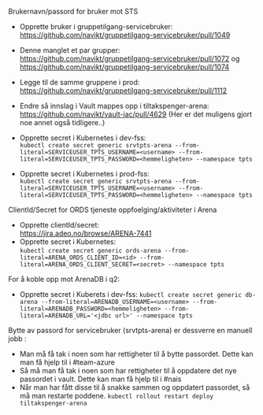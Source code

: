 Brukernavn/passord for bruker mot STS

* Opprette bruker i gruppetilgang-servicebruker:     
  https://github.com/navikt/gruppetilgang-servicebruker/pull/1049
* Denne manglet et par grupper:   
  https://github.com/navikt/gruppetilgang-servicebruker/pull/1072
  og https://github.com/navikt/gruppetilgang-servicebruker/pull/1074
* Legge til de samme gruppene i prod:  
  https://github.com/navikt/gruppetilgang-servicebruker/pull/1112
* Endre så innslag i Vault mappes opp i tiltakspenger-arena:  
  https://github.com/navikt/vault-iac/pull/4629
  (Her er det muligens gjort noe annet også tidligere..)

* Opprette secret i Kubernetes i dev-fss:   
  `kubectl create secret generic srvtpts-arena --from-literal=SERVICEUSER_TPTS_USERNAME=<username>
  --from-literal=SERVICEUSER_TPTS_PASSWORD=<hemmeligheten> --namespace tpts`
* Opprette secret i Kubernetes i prod-fss:   
  `kubectl create secret generic srvtpts-arena --from-literal=SERVICEUSER_TPTS_USERNAME=<username>
  --from-literal=SERVICEUSER_TPTS_PASSWORD=<hemmeligheten> --namespace tpts`

ClientId/Secret for ORDS tjeneste oppfoelging/aktiviteter i Arena

* Opprette clientId/secret:  
  https://jira.adeo.no/browse/ARENA-7441
* Opprette secret i Kubernetes:    
  `kubectl create secret generic ords-arena --from-literal=ARENA_ORDS_CLIENT_ID=<id> --from-literal=ARENA_ORDS_CLIENT_SECRET=<secret> --namespace tpts`

For å koble opp mot ArenaDB i q2:

* Opprette secret i Kuberets i dev-fss:
  `kubectl create secret generic db-arena --from-literal=ARENADB_USERNAME=<username>
  --from-literal=ARENADB_PASSWORD=<hemmeligheten> --from-literal=ARENADB_URL='<jdbc url>' --namespace tpts`

Bytte av passord for servicebruker (srvtpts-arena) er dessverre en manuell jobb :
  * Man må få tak i noen som har rettigheter til å bytte passordet. Dette kan man få hjelp til i #team-azure
  * Så må man få tak i noen som har rettigheter til å oppdatere det nye passordet i vault. Dette kan man få hjelp til i #nais
  * Når man har fått disse til å snakke sammen og oppdatert passordet, så må man restarte poddene. 
  `kubectl rollout restart deploy tiltakspenger-arena`
